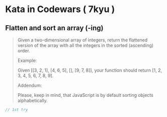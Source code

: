# Kata in Codewars ( 7kyu )

## Flatten and sort an array (-ing)

>Given a two-dimensional array of integers, return the flattened version of the array with all the integers in the sorted (ascending) order.
>
>Example:
>
>Given [[3, 2, 1], [4, 6, 5], [], [9, 7, 8]], your function should return [1, 2, 3, 4, 5, 6, 7, 8, 9].
>
>Addendum:
>
>Please, keep in mind, that JavaScript is by default sorting objects alphabetically.

```javascript
// 1st try

```
